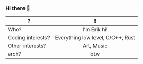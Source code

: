 ### Hi there 👋

| ?                    | !                                                                   |
| -------------------- |:-------------------------------------------------------------------:|
| Who?                 | I'm Erik hi!                                                        |
| Coding interests?    | Everything low level, C/C++, Rust                                   |
| Other interests?     | Art, Music                                                          |
| arch?                | btw                                                                 |

<!--
**ErikBcd/ErikBcd** is a ✨ _special_ ✨ repository because its `README.md` (this file) appears on your GitHub profile.

Here are some ideas to get you started:

- 🔭 I’m currently working on ...
- 🌱 I’m currently learning ...
- 👯 I’m looking to collaborate on ...
- 🤔 I’m looking for help with ...
- 💬 Ask me about ...
- 📫 How to reach me: ...
- 😄 Pronouns: ...
- ⚡ Fun fact: ...
-->
